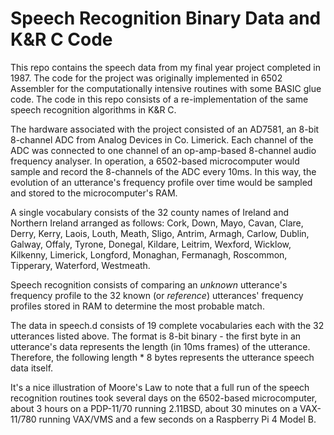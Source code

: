# Speech Recognition Binary Data and K&R C Code

This repo contains the speech data from my final year project completed in 1987. The code for the project was originally implemented in 6502 Assembler for the computationally intensive routines with some BASIC glue code. The code in this repo consists of a re-implementation of the same speech recognition algorithms in K&R C.

The hardware associated with the project consisted of an AD7581, an 8-bit 8-channel ADC from Analog Devices in Co. Limerick. Each channel of the ADC was connected to one channel of an op-amp-based 8-channel audio frequency analyser. In operation, a 6502-based microcomputer would sample and record the 8-channels of the ADC every 10ms. In this way, the evolution of an utterance's frequency profile over time would be sampled and stored to the microcomputer's RAM.

A single vocabulary consists of the 32 county names of Ireland and Northern Ireland arranged as follows: Cork, Down, Mayo, Cavan, Clare, Derry, Kerry, Laois, Louth, Meath, Sligo, Antrim, Armagh, Carlow, Dublin, Galway, Offaly, Tyrone, Donegal, Kildare, Leitrim, Wexford, Wicklow, Kilkenny, Limerick, Longford, Monaghan, Fermanagh, Roscommon, Tipperary, Waterford, Westmeath.

Speech recognition consists of comparing an *unknown* utterance's frequency profile to the 32 known (or *reference*) utterances' frequency profiles stored in RAM to determine the most probable match.

The data in speech.d consists of 19 complete vocabularies each with the 32 utterances listed above. The format is 8-bit binary - the first byte in an utterance's data represents the length (in 10ms frames) of the utterance. Therefore, the following length * 8 bytes represents the utterance speech data itself.

It's a nice illustration of Moore's Law to note that a full run of the speech recognition routines took several days on the 6502-based microcomputer, about 3 hours on a PDP-11/70 running 2.11BSD, about 30 minutes on a VAX-11/780 running VAX/VMS and a few seconds on a Raspberry Pi 4 Model B.
